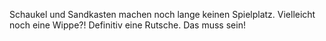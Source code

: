 Schaukel und Sandkasten machen noch lange keinen Spielplatz.
Vielleicht noch eine Wippe?!
Definitiv eine Rutsche. Das muss sein!
